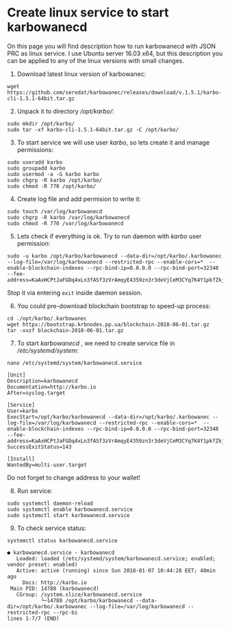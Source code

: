 # Create linux service to start karbowanecd

On this page you will find description how to run karbowanecd with JSON PRC as linux service. I use Ubuntu server 16.03 x64, but this description you can be applied to any of the linux versions with small changes.

1. Download latest linux version of karbowanec:

```
wget https://github.com/seredat/karbowanec/releases/download/v.1.5.1/karbo-cli-1.5.1-64bit.tar.gz
```

2. Unpack it to directory _/opt/karbo/_:

```
sudo mkdir /opt/karbo/
sudo tar -xf karbo-cli-1.5.1-64bit.tar.gz -C /opt/karbo/
```

3. To start service we will use user _karbo_, so lets create it and manage permissions:

```
sudo useradd karbo
sudo groupadd karbo
sudo usermod -a -G karbo karbo
sudo chgrp -R karbo /opt/karbo/
sudo chmod -R 770 /opt/karbo/
```

4. Create log file and add permision to write it:

```
sudo touch /var/log/karbowanecd
sudo chgrp -R karbo /var/log/karbowanecd
sudo chmod -R 770 /var/log/karbowanecd
```

5. Lets check if everything is ok. Try to run daemon with _karbo_ user permission:

```
sudo -u karbo /opt/karbo/karbowanecd --data-dir=/opt/karbo/.karbowanec --log-file=/var/log/karbowanecd --restricted-rpc --enable-cors=*  --enable-blockchain-indexes --rpc-bind-ip=0.0.0.0 --rpc-bind-port=32348 --fee-address=KaAxHCPtJaFGDq4xLn3fASf3zVrAmqyE4359zn3r3deVjCeM3CYq7K4Y1pkfZkjfRd1W2VPXVZdA5RBdpc4Vzamo1H4F5qZ
```

Stop it via entering `exit` inside daemon session.

6. You could pre-download blockchain bootstrap to speed-up process:

```
cd ./opt/karbo/.karbowanec
wget https://bootstrap.krbnodes.pp.ua/blockchain-2018-06-01.tar.gz
tar -xvzf blockchain-2018-06-01.tar.gz
```

7. To start _karbowanecd_ , we need to create service file in _/etc/systemd/system_:

```
nano /etc/systemd/system/karbowanecd.service
```

```
[Unit]
Description=karbowanecd
Documentation=http://karbo.io
After=syslog.target

[Service]
User=karbo
ExecStart=/opt/karbo/karbowanecd --data-dir=/opt/karbo/.karbowanec --log-file=/var/log/karbowanecd --restricted-rpc --enable-cors=*  --enable-blockchain-indexes --rpc-bind-ip=0.0.0.0 --rpc-bind-port=32348 --fee-address=KaAxHCPtJaFGDq4xLn3fASf3zVrAmqyE4359zn3r3deVjCeM3CYq7K4Y1pkfZkjfRd1W2VPXVZdA5RBdpc4Vzamo1H4F5qZ
SuccessExitStatus=143

[Install]
WantedBy=multi-user.target
```

Do not forget to change address to your wallet!

8. Run service:

```
sudo systemctl daemon-reload
sudo systemctl enable karbowanecd.service
sudo systemctl start karbowanecd.service
```

9. To check service status:

```
systemctl status karbowanecd.service
```

```
● karbowanecd.service - karbowanecd
   Loaded: loaded (/etc/systemd/system/karbowanecd.service; enabled; vendor preset: enabled)
   Active: active (running) since Sun 2018-01-07 10:44:28 EET; 48min ago
     Docs: http://karbo.io
 Main PID: 14788 (karbowanecd)
   CGroup: /system.slice/karbowanecd.service
           └─14788 /opt/karbo/karbowanecd --data-dir=/opt/karbo/.karbowanec --log-file=/var/log/karbowanecd --restricted-rpc --rpc-bi
lines 1-7/7 (END)
```